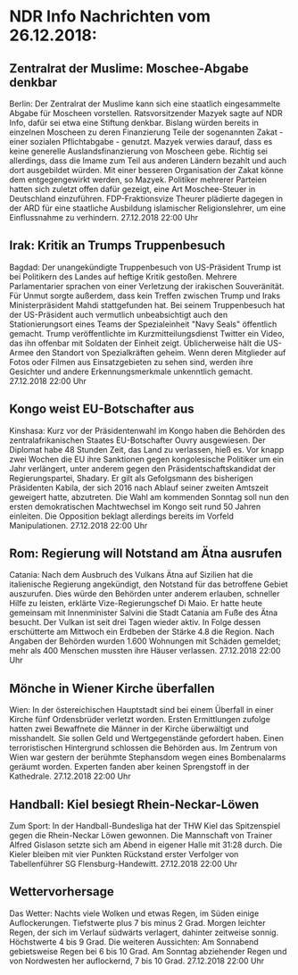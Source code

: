 # NDR Info Nachrichten vom 26.12.2018:


## Zentralrat der Muslime: Moschee-Abgabe denkbar
Berlin: Der Zentralrat der Muslime kann sich eine staatlich eingesammelte Abgabe für Moscheen vorstellen. Ratsvorsitzender Mazyek sagte auf NDR Info, dafür sei etwa eine Stiftung denkbar. Bislang würden bereits in einzelnen Moscheen zu deren Finanzierung Teile der sogenannten Zakat - einer sozialen Pflichtabgabe - genutzt. Mazyek verwies darauf, dass es keine generelle Auslandsfinanzierung von Moscheen gebe. Richtig sei allerdings, dass die Imame zum Teil aus anderen Ländern bezahlt und auch dort ausgebildet würden. Mit einer besseren Organisation der Zakat könne dem entgegengewirkt werden, so Mazyek. Politiker mehrerer Parteien hatten sich zuletzt offen dafür gezeigt, eine Art Moschee-Steuer in Deutschland einzuführen. FDP-Fraktionsvize Theurer plädierte dagegen in der ARD für eine staatliche Ausbildung islamischer Religionslehrer, um eine Einflussnahme zu verhindern. 27.12.2018 22:00 Uhr 

## Irak: Kritik an Trumps Truppenbesuch
Bagdad: Der unangekündigte Truppenbesuch von US-Präsident Trump ist bei Politikern des Landes auf heftige Kritik gestoßen. Mehrere Parlamentarier sprachen von einer Verletzung der irakischen Souveränität. Für Unmut sorgte außerdem, dass kein Treffen zwischen Trump und Iraks Ministerpräsident Mahdi stattgefunden hat. Bei seinem Truppenbesuch hat der US-Präsident auch vermutlich unbeabsichtigt auch den Stationierungsort eines Teams der Spezialeinheit "Navy Seals" öffentlich gemacht. Trump veröffentlichte im Kurzmitteilungsdienst Twitter ein Video, das ihn offenbar mit Soldaten der Einheit zeigt. Üblicherweise hält die US-Armee den Standort von Spezialkräften geheim. Wenn deren Mitglieder auf Fotos oder Filmen aus Einsatzgebieten zu sehen sind, werden ihre Gesichter und andere Erkennungsmerkmale unkenntlich gemacht. 27.12.2018 22:00 Uhr 

## Kongo weist EU-Botschafter aus
Kinshasa: 	Kurz vor der Präsidentenwahl im Kongo haben die Behörden des zentralafrikanischen Staates EU-Botschafter Ouvry ausgewiesen. Der Diplomat habe 48 Stunden Zeit, das Land zu verlassen, hieß es. Vor knapp zwei Wochen die EU ihre Sanktionen gegen kongolesische Politiker um ein Jahr verlängert, unter anderem gegen den Präsidentschaftskandidat der Regierungspartei, Shadary. Er gilt als Gefolgsmann des bisherigen Präsidenten Kabila, der sich 2016 nach Ablauf seiner zweiten Amtszeit geweigert hatte, abzutreten. Die Wahl am kommenden Sonntag soll nun den ersten demokratischen Machtwechsel im Kongo seit rund 50 Jahren einleiten. Die Opposition beklagt allerdings bereits im Vorfeld Manipulationen. 27.12.2018 22:00 Uhr 

## Rom: Regierung will Notstand am Ätna ausrufen
Catania: Nach dem Ausbruch des Vulkans Ätna auf Sizilien hat die italienische Regierung angekündigt, den Notstand für das betroffene Gebiet auszurufen. Dies würde den Behörden unter anderem erlauben, schneller Hilfe zu leisten, erklärte Vize-Regierungschef Di Maio. Er hatte heute gemeinsam mit Innenminister Salvini die Stadt Catania am Fuße des Ätna besucht. Der Vulkan ist seit drei Tagen wieder aktiv. In Folge dessen erschütterte am Mittwoch ein Erdbeben der Stärke 4.8 die Region. Nach Angaben der Behörden wurden 1.600 Wohnungen mit Schäden gemeldet; mehr als 400 Menschen mussten ihre Häuser verlassen. 27.12.2018 22:00 Uhr 

## Mönche in Wiener Kirche überfallen
Wien: In der östereichischen Hauptstadt sind bei einem Überfall in einer Kirche fünf Ordensbrüder verletzt worden. Ersten Ermittlungen zufolge hatten zwei Bewaffnete die Männer in der Kirche überwältigt und misshandelt. Sie sollen Geld und Wertgegenstände gefordert haben. Einen terroristischen Hintergrund schlossen die Behörden aus. Im Zentrum von Wien war gestern der berühmte Stephansdom wegen eines Bombenalarms geräumt worden. Experten fanden aber keinen Sprengstoff in der Kathedrale. 27.12.2018 22:00 Uhr 

## Handball: Kiel besiegt Rhein-Neckar-Löwen
Zum Sport: In der Handball-Bundesliga hat der THW Kiel das Spitzenspiel gegen die Rhein-Neckar Löwen gewonnen. Die Mannschaft von Trainer Alfred Gislason setzte sich am Abend in eigener Halle mit 31:28 durch. Die Kieler bleiben mit vier Punkten Rückstand erster Verfolger von Tabellenführer SG Flensburg-Handewitt. 27.12.2018 22:00 Uhr 

## Wettervorhersage
Das Wetter:
Nachts viele Wolken und etwas Regen, im Süden einige Auflockerungen. Tiefstwerte plus 7 bis minus 2 Grad. Morgen leichter Regen, der sich im Verlauf südwärts verlagert, dahinter zeitweise sonnig. Höchstwerte 4 bis 9 Grad. Die weiteren Aussichten: Am Sonnabend gebietsweise Regen bei 6 bis 10 Grad. Am Sonntag abziehender Regen und von Nordwesten her auflockernd, 7 bis 10 Grad. 27.12.2018 22:00 Uhr 
